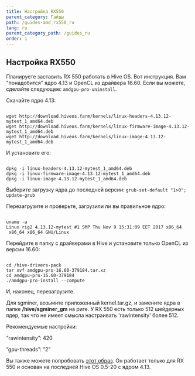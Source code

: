 ```yaml
---
title: Настройка RX550
parent_category: Гайды
path: /guides-amd_rx550_ru
lang: ru
parent_category_path: /guides_ru
order: 1
---
```


## Настройка RX550

Планируете заставить RX 550 работать в Hive OS. Вот инструкция. Вам "понадобится" ядро 4.13 и OpenCL из драйвера 16.60. Если вы можете, сделайте следующее: `amdgpu-pro-uninstall`.

Скачайте ядро 4.13:
<pre><code>
wget http://download.hiveos.farm/kernels/linux-headers-4.13.12-mytest_1_amd64.deb
wget http://download.hiveos.farm/kernels/linux-firmware-image-4.13.12-mytest_1_amd64.deb
wget http://download.hiveos.farm/kernels/linux-image-4.13.12-mytest_1_amd64.deb
</code></pre>
И установите его:
<pre><code>
dpkg -i linux-headers-4.13.12-mytest_1_amd64.deb
dpkg -i linux-firmware-image-4.13.12-mytest_1_amd64.deb
dpkg -i linux-image-4.13.12-mytest_1_amd64.deb
</code></pre>

Выберите загрузку ядра до последней версии:
`grub-set-default "1>0"; update-grub`

Перезагрузите и проверьте, загрузили ли вы правильное ядро:
<pre><code>
uname -a
Linux rig2 4.13.12-mytest #1 SMP Thu Nov 9 15:31:09 EET 2017 x86_64
 x86_64 x86_64 GNU/Linux
</code></pre>
Перейдите в папку с драйверами в Hive и установите только OpenCL из версии 16.60:
<pre><code>
cd /hive-drivers-pack
tar xvf amdgpu-pro-16.60-379184.tar.xz
cd amdgpu-pro-16.60-379184
./amdgpu-pro-install --compute
</code></pre>
И, наконец, перезагрузите.

Для sgminer, возьмите приложенный kernel.tar.gz, и замените ядра в папке **/hive/sgminer_gm** на риге. У RX 550 есть только 512 шейдерных ядер, так что не имеет смысла настраивать 'rawintensity' более 512.

Рекомендуемые настройки:

“rawintensity”: 420

“gpu-threads”: “2”

Вы также можете попробовать [этот образ](http://193.111.83.51/test/hive-0.5-20-rx550_sgminer.zip). Он работает только для RX 550 и основан на последней Hive OS 0.5-20 с ядром 4.13.
